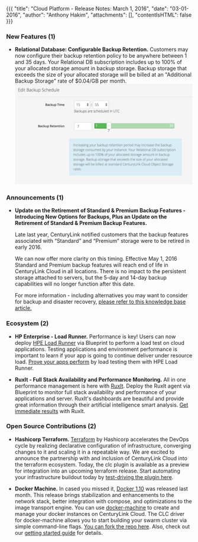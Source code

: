 {{{
"title": "Cloud Platform - Release Notes: March 1, 2016",
"date": "03-01-2016",
"author": "Anthony Hakim",
"attachments": [],
"contentIsHTML": false
}}}

### New Features (1)

* __Relational Database: Configurable Backup Retention.__ Customers may now configure their backup retention policy to be anywhere between 1 and 35 days. Your Relational DB subscription includes up to 100% of your allocated storage amount in backup storage. Backup storage that exceeds the size of your allocated storage will be billed at an "Additional Backup Storage" rate of $0.04/GB per month.
![Relational DB](../../images/2016-03-01-release-notes-db.png)

### Announcements (1)

* __Update on the Retirement of Standard & Premium Backup Features - Introducing New Options for Backups, Plus an Update on the Retirement of Standard & Premium Backup Features.__

	Late last year, CenturyLink notified customers that the backup features associated with “Standard” and “Premium” storage were to be retired in early 2016.

	We can now offer more clarity on this timing. Effective May 1, 2016 Standard and Premium backup features will reach end of life in CenturyLink Cloud in all locations. There is no impact to the persistent storage attached to servers, but the 5-day and 14-day backup capabilities will no longer function after this date.

	For more information - including alternatives you may want to consider for backup and disaster recovery, [please refer to this knowledge base article.](https://www.ctl.io/knowledge-base/support/introducing-new-options-for-backups/)

### Ecosystem (2)

* __HP Enterprise - Load Runner.__ Performance is key! Users can now deploy [HPE Load Runner](http://www8.hp.com/us/en/software-solutions/loadrunner-load-testing/) via Blueprint to perform a load test on cloud applications. Testing applications and environment performance is important to learn if your app is going to continue deliver under resource load. [Prove your apps perform](https://www.ctl.io/knowledge-base/ecosystem-partners/marketplace-guides/getting-started-with-hp-loadrunner-blueprint/) by load testing them with HPE Load Runner.

* __RuxIt - Full Stack Availability and Performance Monitoring.__ All in one performance management is here with [RuxIt](https://ruxit.com/). Deploy the RuxIt agent via Blueprint to monitor full stack availability and performance of your applications and server. RuxIt's dashboards are beautiful and provide great information through their artificial intelligence smart analysis. [Get immediate results](https://www.ctl.io/knowledge-base/ecosystem-partners/marketplace-guides/getting-started-with-ruxit-blueprint/) with RuxIt.

### Open Source Contributions (2)

* __Hashicorp Terraform.__ [Terraform](https://www.terraform.io/) by Hashicorp accelerates the DevOps cycle by realizing declarative configuration of infrastructure, converging changes to it and scaling it in a repeatable way. We are excited to announce the partnership with and inclusion of CenturyLink Cloud into the terraform ecosystem. Today, the clc plugin is available as a preview for integration into an upcoming terraform release. Start automating your infrastructure buildout today by [test-driving the plugin here](https://www.ctl.io/knowledge-base/ecosystem-partners/marketplace-guides/getting-started-with-hashicorp-terraform/).

* __Docker Machine.__ In cased you missed it, [Docker 1.10](https://github.com/docker/docker/blob/master/CHANGELOG.md) was released last month. This release brings stabilization and enhancements to the network stack, better integration with compose, and optimizations to the image transport engine. You can use [docker-machine](https://www.docker.com/products/docker-machine) to create and manage your docker instances on CenturyLink Cloud. The CLC driver for docker-machine allows you to start building your swarm cluster via simple command-line flags. [You can fork the repo here](https://github.com/CenturyLinkCloud/docker-machine-driver-clc). Also, check out our [getting started guide](https://www.ctl.io/knowledge-base/ecosystem-partners/marketplace-guides/getting-started-with-docker-machine/) for details.
